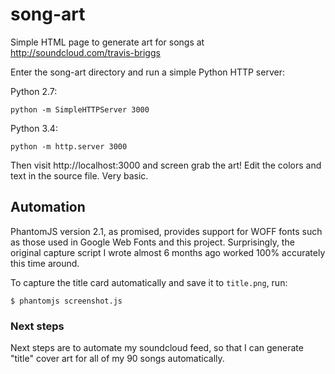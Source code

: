 # song-art
Simple HTML page to generate art for songs at http://soundcloud.com/travis-briggs

Enter the song-art directory and run a simple Python HTTP server:

Python 2.7:
```
python -m SimpleHTTPServer 3000
```

Python 3.4:
```
python -m http.server 3000
```

Then visit http://localhost:3000 and screen grab the art! Edit the colors and text in the
source file. Very basic.

## Automation
PhantomJS version 2.1, as promised, provides support for WOFF fonts such as
those used in Google Web Fonts and this project. Surprisingly, the original
capture script I wrote almost 6 months ago worked 100% accurately this time
around.

To capture the title card automatically and save it to `title.png`, run:

```
$ phantomjs screenshot.js
```

### Next steps

Next steps are to automate my soundcloud feed, so that I can generate "title"
cover art for all of my 90 songs automatically.